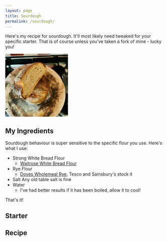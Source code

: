 ```yaml
---
layout: page
title: Sourdough
permalink: /sourdough/
---
```


Here's my recipe for sourdough. It'll most likely need tweaked for your specific starter. That is of course unless you've taken a fork of mine - lucky you!

<img src="/images/loaf_cut.jpg" alt="Finished loaf" width="200"/>

## My Ingredients
Sourdough behaviour is super sensitive to the specific flour you use. Here's what I use:

- Strong White Bread Flour
	- [Waitrose White Bread Flour](https://www.waitrose.com/ecom/products/waitrose-white-bread-flour/006224-2744-2745)
- Rye Flour 
	- [Doves Wholemeal Rye](https://www.dovesfarm.co.uk/products/organic-wholemeal-rye-flour-x-1kg), Tesco and Sainsbury's stock it
- Salt
	Any old table salt is fine
- Water
	- I've had better results if it has been boiled, allow it to cool!

That's it!

## Starter



## Recipe